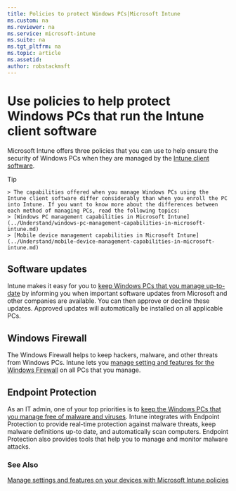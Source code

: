 ```yaml
---
title: Policies to protect Windows PCs|Microsoft Intune
ms.custom: na
ms.reviewer: na
ms.service: microsoft-intune
ms.suite: na
ms.tgt_pltfrm: na
ms.topic: article
ms.assetid: 
author: robstackmsft
---
```

# Use policies to help protect Windows PCs that run the Intune client software

Microsoft Intune offers three policies that you can use to help ensure the security of Windows PCs when they are managed by the [Intune client software](manage-windows-pcs-with-microsoft-intune.md). 

> [!TIP]
	> The capabilities offered when you manage Windows PCs using the Intune client software differ considerably than when you enroll the PC into Intune. If you want to know more about the differences between each method of managing PCs, read the following topics:
	> [Windows PC management capabilities in Microsoft Intune](../Understand/windows-pc-management-capabilities-in-microsoft-intune.md)
	> [Mobile device management capabilities in Microsoft Intune](../Understand/mobile-device-management-capabilities-in-microsoft-intune.md)

## Software updates

Intune makes it easy for you to [keep Windows PCs that you manage up-to-date](pc-software-updates.md) by informing you when important software updates from Microsoft and other companies are available. You can then approve or decline these updates. Approved updates will automatically be installed on all applicable PCs.

## Windows Firewall

The Windows Firewall helps to keep hackers, malware, and other threats from Windows PCs. Intune lets you [manage setting and features for the Windows Firewall](pc-firewall-policies.md) on all PCs that you manage.

## Endpoint Protection

As an IT admin, one of your top priorities is to [keep the Windows PCs that you manage free of malware and viruses](pc-endpoint-protection.md). Intune integrates with Endpoint Protection to provide real-time protection against malware threats, keep malware definitions up-to date, and automatically scan computers. Endpoint Protection also provides tools that help you to manage and monitor malware attacks.



### See Also
[Manage settings and features on your devices with Microsoft Intune policies](manage-settings-and-features-on-your-devices-with-microsoft-intune-policies.md)

